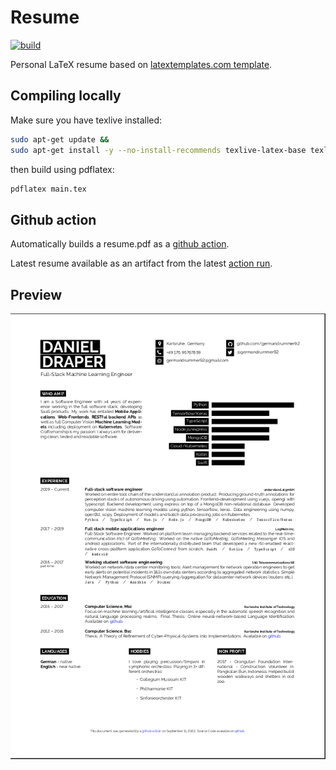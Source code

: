 # Resume
[![build](https://github.com/Germandrummer92/resume/actions/workflows/main.yml/badge.svg)](https://github.com/Germandrummer92/resume/actions/workflows/main.yml)

Personal LaTeX resume based on [latextemplates.com template](https://www.latextemplates.com/template/developer-cv).

## Compiling locally

Make sure you have texlive installed:

```bash
sudo apt-get update &&
sudo apt-get install -y --no-install-recommends texlive-latex-base texlive-fonts-recommended texlive-fonts-extra texlive-latex-extra
```

then build using pdflatex:

```bash
pdflatex main.tex
```


## Github action

Automatically builds a resume.pdf as a [github action](./.github/workflows/main.yml). 

Latest resume available as an artifact from the latest [action run](https://github.com/Germandrummer92/resume/actions/workflows/main.yml).

## Preview

![preview of the output resume](preview.png "preview of the output")


